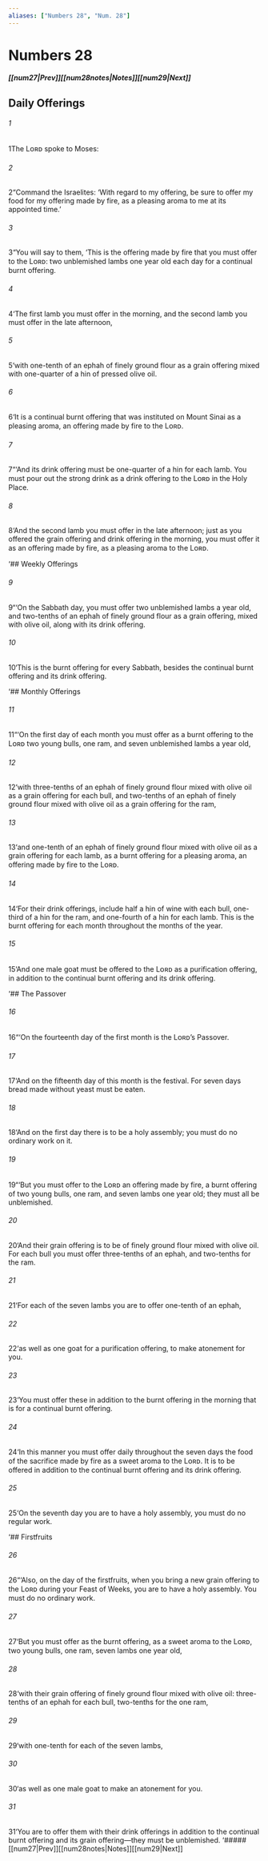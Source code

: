 ```yaml
---
aliases: ["Numbers 28", "Num. 28"]
---
```

# Numbers 28
##### <span class=arrow-left></span>[[num27|Prev]]<span class=navigation-separator></span>[[num28notes|Notes]]<span class=navigation-separator></span>[[num29|Next]]<span class=arrow-right></span>
## Daily Offerings
###### 1
<span class=verse-first>1</span>The Lᴏʀᴅ spoke to Moses:
###### 2
<span class=verse-body>2</span>“Command the Israelites: ‘With regard to my offering, be sure to offer my food for my offering made by fire, as a pleasing aroma to me at its appointed time.’
###### 3
<span class=verse-body>3</span>“You will say to them, ‘This is the offering made by fire that you must offer to the Lᴏʀᴅ: two unblemished lambs one year old each day for a continual burnt offering.
###### 4
<span class=verse-body>4</span>‘The first lamb you must offer in the morning, and the second lamb you must offer in the late afternoon,
###### 5
<span class=verse-body>5</span>‘with one-tenth of an ephah of finely ground flour as a grain offering mixed with one-quarter of a hin of pressed olive oil.
###### 6
<span class=verse-body>6</span>‘It is a continual burnt offering that was instituted on Mount Sinai as a pleasing aroma, an offering made by fire to the Lᴏʀᴅ.
###### 7
<span class=verse-body>7</span>“‘And its drink offering must be one-quarter of a hin for each lamb. You must pour out the strong drink as a drink offering to the Lᴏʀᴅ in the Holy Place.
###### 8
<span class=verse-body>8</span>‘And the second lamb you must offer in the late afternoon; just as you offered the grain offering and drink offering in the morning, you must offer it as an offering made by fire, as a pleasing aroma to the Lᴏʀᴅ.
<div class=paragraph-break></div>

‘## Weekly Offerings
<div class=paragraph-break></div>

###### 9
<span class=verse-first>9</span>“‘On the Sabbath day, you must offer two unblemished lambs a year old, and two-tenths of an ephah of finely ground flour as a grain offering, mixed with olive oil, along with its drink offering.
###### 10
<span class=verse-body>10</span>‘This is the burnt offering for every Sabbath, besides the continual burnt offering and its drink offering.
<div class=paragraph-break></div>

‘## Monthly Offerings
<div class=paragraph-break></div>

###### 11
<span class=verse-first>11</span>“‘On the first day of each month you must offer as a burnt offering to the Lᴏʀᴅ two young bulls, one ram, and seven unblemished lambs a year old,
###### 12
<span class=verse-body>12</span>‘with three-tenths of an ephah of finely ground flour mixed with olive oil as a grain offering for each bull, and two-tenths of an ephah of finely ground flour mixed with olive oil as a grain offering for the ram,
###### 13
<span class=verse-body>13</span>‘and one-tenth of an ephah of finely ground flour mixed with olive oil as a grain offering for each lamb, as a burnt offering for a pleasing aroma, an offering made by fire to the Lᴏʀᴅ.
###### 14
<span class=verse-body>14</span>‘For their drink offerings, include half a hin of wine with each bull, one-third of a hin for the ram, and one-fourth of a hin for each lamb. This is the burnt offering for each month throughout the months of the year.
###### 15
<span class=verse-body>15</span>‘And one male goat must be offered to the Lᴏʀᴅ as a purification offering, in addition to the continual burnt offering and its drink offering.
<div class=paragraph-break></div>

‘## The Passover
<div class=paragraph-break></div>

###### 16
<span class=verse-first>16</span>“‘On the fourteenth day of the first month is the Lᴏʀᴅ’s Passover.
###### 17
<span class=verse-body>17</span>‘And on the fifteenth day of this month is the festival. For seven days bread made without yeast must be eaten.
###### 18
<span class=verse-body>18</span>‘And on the first day there is to be a holy assembly; you must do no ordinary work on it.
###### 19
<span class=verse-body>19</span>“‘But you must offer to the Lᴏʀᴅ an offering made by fire, a burnt offering of two young bulls, one ram, and seven lambs one year old; they must all be unblemished.
###### 20
<span class=verse-body>20</span>‘And their grain offering is to be of finely ground flour mixed with olive oil. For each bull you must offer three-tenths of an ephah, and two-tenths for the ram.
###### 21
<span class=verse-body>21</span>‘For each of the seven lambs you are to offer one-tenth of an ephah,
###### 22
<span class=verse-body>22</span>‘as well as one goat for a purification offering, to make atonement for you.
###### 23
<span class=verse-body>23</span>‘You must offer these in addition to the burnt offering in the morning that is for a continual burnt offering.
###### 24
<span class=verse-body>24</span>‘In this manner you must offer daily throughout the seven days the food of the sacrifice made by fire as a sweet aroma to the Lᴏʀᴅ. It is to be offered in addition to the continual burnt offering and its drink offering.
###### 25
<span class=verse-body>25</span>‘On the seventh day you are to have a holy assembly, you must do no regular work.
<div class=paragraph-break></div>

‘## Firstfruits
<div class=paragraph-break></div>

###### 26
<span class=verse-first>26</span>“‘Also, on the day of the firstfruits, when you bring a new grain offering to the Lᴏʀᴅ during your Feast of Weeks, you are to have a holy assembly. You must do no ordinary work.
###### 27
<span class=verse-body>27</span>‘But you must offer as the burnt offering, as a sweet aroma to the Lᴏʀᴅ, two young bulls, one ram, seven lambs one year old,
###### 28
<span class=verse-body>28</span>‘with their grain offering of finely ground flour mixed with olive oil: three-tenths of an ephah for each bull, two-tenths for the one ram,
###### 29
<span class=verse-body>29</span>‘with one-tenth for each of the seven lambs,
###### 30
<span class=verse-body>30</span>‘as well as one male goat to make an atonement for you.
###### 31
<span class=verse-body>31</span>‘You are to offer them with their drink offerings in addition to the continual burnt offering and its grain offering—they must be unblemished.
<span class=arrow-right></span>‘##### <span class=arrow-left></span>[[num27|Prev]]<span class=navigation-separator></span>[[num28notes|Notes]]<span class=navigation-separator></span>[[num29|Next]]